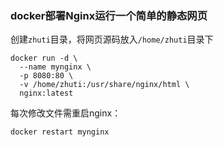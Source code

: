 ### docker部署Nginx运行一个简单的静态网页

创建`zhuti`目录，将网页源码放入`/home/zhuti`目录下

```
docker run -d \
  --name mynginx \
  -p 8080:80 \
  -v /home/zhuti:/usr/share/nginx/html \
  nginx:latest
```


每次修改文件需重启nginx：
```
docker restart mynginx
```
